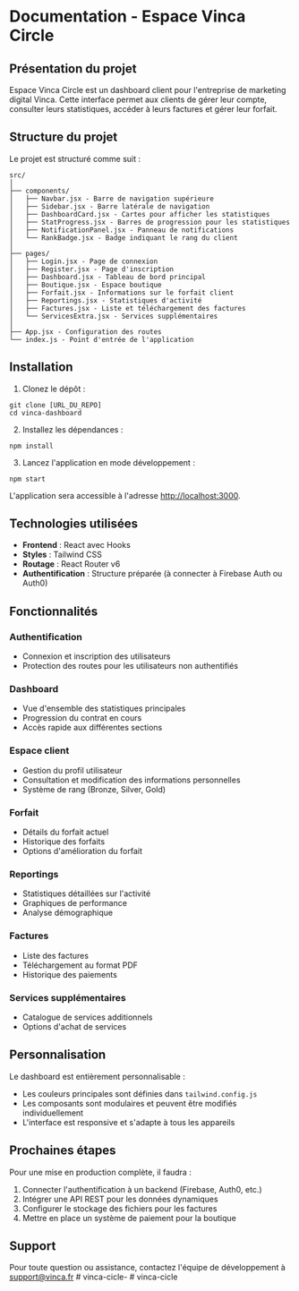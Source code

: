 # Documentation - Espace Vinca Circle

## Présentation du projet

Espace Vinca Circle est un dashboard client pour l'entreprise de marketing digital Vinca. Cette interface permet aux clients de gérer leur compte, consulter leurs statistiques, accéder à leurs factures et gérer leur forfait.

## Structure du projet

Le projet est structuré comme suit :

```
src/
│
├── components/
│   ├── Navbar.jsx - Barre de navigation supérieure
│   ├── Sidebar.jsx - Barre latérale de navigation
│   ├── DashboardCard.jsx - Cartes pour afficher les statistiques
│   ├── StatProgress.jsx - Barres de progression pour les statistiques
│   ├── NotificationPanel.jsx - Panneau de notifications
│   └── RankBadge.jsx - Badge indiquant le rang du client
│
├── pages/
│   ├── Login.jsx - Page de connexion
│   ├── Register.jsx - Page d'inscription
│   ├── Dashboard.jsx - Tableau de bord principal
│   ├── Boutique.jsx - Espace boutique
│   ├── Forfait.jsx - Informations sur le forfait client
│   ├── Reportings.jsx - Statistiques d'activité
│   ├── Factures.jsx - Liste et téléchargement des factures
│   └── ServicesExtra.jsx - Services supplémentaires
│
├── App.jsx - Configuration des routes
└── index.js - Point d'entrée de l'application
```

## Installation

1. Clonez le dépôt :
```
git clone [URL_DU_REPO]
cd vinca-dashboard
```

2. Installez les dépendances :
```
npm install
```

3. Lancez l'application en mode développement :
```
npm start
```

L'application sera accessible à l'adresse [http://localhost:3000](http://localhost:3000).

## Technologies utilisées

- **Frontend** : React avec Hooks
- **Styles** : Tailwind CSS
- **Routage** : React Router v6
- **Authentification** : Structure préparée (à connecter à Firebase Auth ou Auth0)

## Fonctionnalités

### Authentification
- Connexion et inscription des utilisateurs
- Protection des routes pour les utilisateurs non authentifiés

### Dashboard
- Vue d'ensemble des statistiques principales
- Progression du contrat en cours
- Accès rapide aux différentes sections

### Espace client
- Gestion du profil utilisateur
- Consultation et modification des informations personnelles
- Système de rang (Bronze, Silver, Gold)

### Forfait
- Détails du forfait actuel
- Historique des forfaits
- Options d'amélioration du forfait

### Reportings
- Statistiques détaillées sur l'activité
- Graphiques de performance
- Analyse démographique

### Factures
- Liste des factures
- Téléchargement au format PDF
- Historique des paiements

### Services supplémentaires
- Catalogue de services additionnels
- Options d'achat de services

## Personnalisation

Le dashboard est entièrement personnalisable :

- Les couleurs principales sont définies dans `tailwind.config.js`
- Les composants sont modulaires et peuvent être modifiés individuellement
- L'interface est responsive et s'adapte à tous les appareils

## Prochaines étapes

Pour une mise en production complète, il faudra :

1. Connecter l'authentification à un backend (Firebase, Auth0, etc.)
2. Intégrer une API REST pour les données dynamiques
3. Configurer le stockage des fichiers pour les factures
4. Mettre en place un système de paiement pour la boutique

## Support

Pour toute question ou assistance, contactez l'équipe de développement à support@vinca.fr
#   v i n c a - c i c l e -  
 #   v i n c a - c i c l e  
 